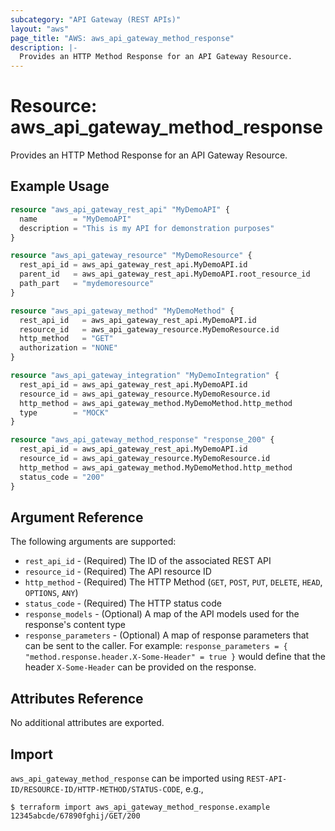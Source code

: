 ```yaml
---
subcategory: "API Gateway (REST APIs)"
layout: "aws"
page_title: "AWS: aws_api_gateway_method_response"
description: |-
  Provides an HTTP Method Response for an API Gateway Resource.
---
```


# Resource: aws_api_gateway_method_response

Provides an HTTP Method Response for an API Gateway Resource.

## Example Usage

```terraform
resource "aws_api_gateway_rest_api" "MyDemoAPI" {
  name        = "MyDemoAPI"
  description = "This is my API for demonstration purposes"
}

resource "aws_api_gateway_resource" "MyDemoResource" {
  rest_api_id = aws_api_gateway_rest_api.MyDemoAPI.id
  parent_id   = aws_api_gateway_rest_api.MyDemoAPI.root_resource_id
  path_part   = "mydemoresource"
}

resource "aws_api_gateway_method" "MyDemoMethod" {
  rest_api_id   = aws_api_gateway_rest_api.MyDemoAPI.id
  resource_id   = aws_api_gateway_resource.MyDemoResource.id
  http_method   = "GET"
  authorization = "NONE"
}

resource "aws_api_gateway_integration" "MyDemoIntegration" {
  rest_api_id = aws_api_gateway_rest_api.MyDemoAPI.id
  resource_id = aws_api_gateway_resource.MyDemoResource.id
  http_method = aws_api_gateway_method.MyDemoMethod.http_method
  type        = "MOCK"
}

resource "aws_api_gateway_method_response" "response_200" {
  rest_api_id = aws_api_gateway_rest_api.MyDemoAPI.id
  resource_id = aws_api_gateway_resource.MyDemoResource.id
  http_method = aws_api_gateway_method.MyDemoMethod.http_method
  status_code = "200"
}
```

## Argument Reference

The following arguments are supported:

* `rest_api_id` - (Required) The ID of the associated REST API
* `resource_id` - (Required) The API resource ID
* `http_method` - (Required) The HTTP Method (`GET`, `POST`, `PUT`, `DELETE`, `HEAD`, `OPTIONS`, `ANY`)
* `status_code` - (Required) The HTTP status code
* `response_models` - (Optional) A map of the API models used for the response's content type
* `response_parameters` - (Optional) A map of response parameters that can be sent to the caller.
   For example: `response_parameters = { "method.response.header.X-Some-Header" = true }`
   would define that the header `X-Some-Header` can be provided on the response.

## Attributes Reference

No additional attributes are exported.

## Import

`aws_api_gateway_method_response` can be imported using `REST-API-ID/RESOURCE-ID/HTTP-METHOD/STATUS-CODE`, e.g.,

```
$ terraform import aws_api_gateway_method_response.example 12345abcde/67890fghij/GET/200
```
